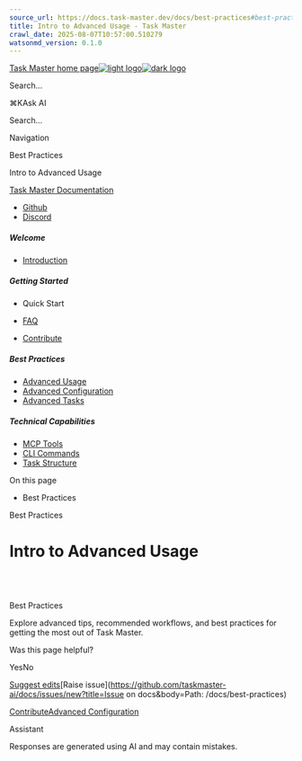 ```yaml
---
source_url: https://docs.task-master.dev/docs/best-practices#best-practices
title: Intro to Advanced Usage - Task Master
crawl_date: 2025-08-07T10:57:00.510279
watsonmd_version: 0.1.0
---
```


[Task Master home page![light logo](https://mintlify.s3.us-west-1.amazonaws.com/taskmaster-49ce32d5/logo/task-master-logo.png)![dark logo](https://mintlify.s3.us-west-1.amazonaws.com/taskmaster-49ce32d5/logo/task-master-logo.png)](/)

Search...

⌘KAsk AI

Search...

Navigation

Best Practices

Intro to Advanced Usage

[Task Master Documentation](/docs/introduction)

* [Github](https://github.com/eyaltoledano/claude-task-master)
* [Discord](https://discord.gg/fWJkU7rf)

##### Welcome

  * [Introduction](/docs/introduction)



##### Getting Started

  * Quick Start

  * [FAQ](/docs/getting-started/faq)
  * [Contribute](/docs/getting-started/contribute)



##### Best Practices

  * [Advanced Usage](/docs/best-practices)
  * [Advanced Configuration](/docs/best-practices/configuration-advanced)
  * [Advanced Tasks](/docs/best-practices/advanced-tasks)



##### Technical Capabilities

  * [MCP Tools](/docs/capabilities/mcp)
  * [CLI Commands](/docs/capabilities/cli-root-commands)
  * [Task Structure](/docs/capabilities/task-structure)



On this page

  * Best Practices



Best Practices

# Intro to Advanced Usage

# 

​

Best Practices

Explore advanced tips, recommended workflows, and best practices for getting the most out of Task Master.

Was this page helpful?

YesNo

[Suggest edits](https://github.com/taskmaster-ai/docs/edit/main/docs/best-practices.mdx)[Raise issue](https://github.com/taskmaster-ai/docs/issues/new?title=Issue on docs&body=Path: /docs/best-practices)

[Contribute](/docs/getting-started/contribute)[Advanced Configuration](/docs/best-practices/configuration-advanced)

Assistant

Responses are generated using AI and may contain mistakes.